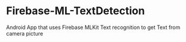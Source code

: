 # Firebase-ML-TextDetection
Android App that uses Firebase MLKit Text recognition to get Text from camera picture
